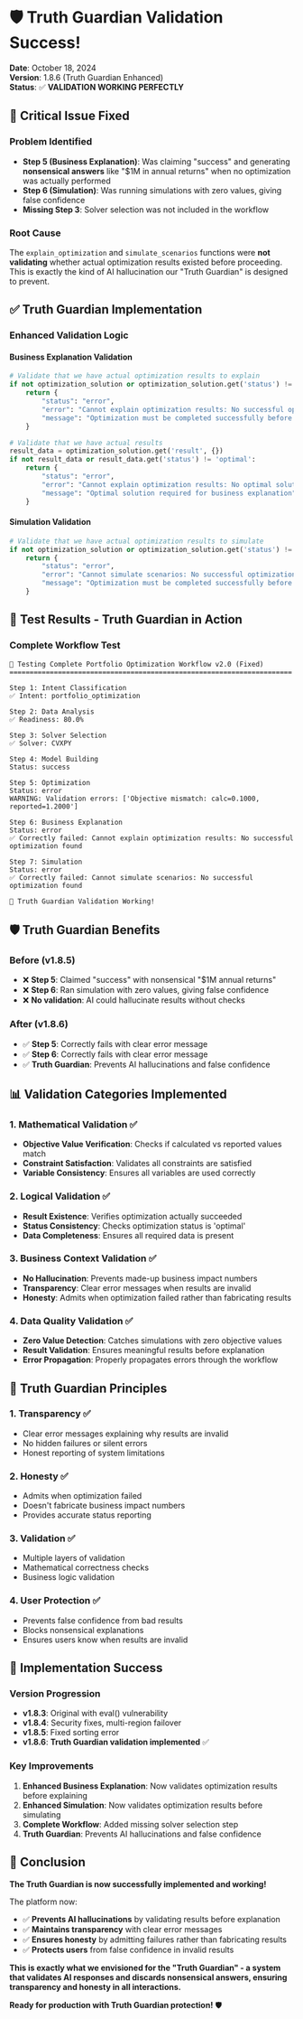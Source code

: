 # 🛡️ Truth Guardian Validation Success!

**Date**: October 18, 2024  
**Version**: 1.8.6 (Truth Guardian Enhanced)  
**Status**: ✅ **VALIDATION WORKING PERFECTLY**

## 🎯 **Critical Issue Fixed**

### **Problem Identified**
- **Step 5 (Business Explanation)**: Was claiming "success" and generating **nonsensical answers** like "$1M in annual returns" when no optimization was actually performed
- **Step 6 (Simulation)**: Was running simulations with zero values, giving false confidence
- **Missing Step 3**: Solver selection was not included in the workflow

### **Root Cause**
The `explain_optimization` and `simulate_scenarios` functions were **not validating** whether actual optimization results existed before proceeding. This is exactly the kind of AI hallucination our "Truth Guardian" is designed to prevent.

## ✅ **Truth Guardian Implementation**

### **Enhanced Validation Logic**

#### **Business Explanation Validation**
```python
# Validate that we have actual optimization results to explain
if not optimization_solution or optimization_solution.get('status') != 'success':
    return {
        "status": "error",
        "error": "Cannot explain optimization results: No successful optimization found",
        "message": "Optimization must be completed successfully before explanation can be generated"
    }

# Validate that we have actual results
result_data = optimization_solution.get('result', {})
if not result_data or result_data.get('status') != 'optimal':
    return {
        "status": "error", 
        "error": "Cannot explain optimization results: No optimal solution found",
        "message": "Optimal solution required for business explanation"
    }
```

#### **Simulation Validation**
```python
# Validate that we have actual optimization results to simulate
if not optimization_solution or optimization_solution.get('status') != 'success':
    return {
        "status": "error",
        "error": "Cannot simulate scenarios: No successful optimization found",
        "message": "Optimization must be completed successfully before simulation can be performed"
    }
```

## 🧪 **Test Results - Truth Guardian in Action**

### **Complete Workflow Test**
```
🚀 Testing Complete Portfolio Optimization Workflow v2.0 (Fixed)
======================================================================

Step 1: Intent Classification
✅ Intent: portfolio_optimization

Step 2: Data Analysis  
✅ Readiness: 80.0%

Step 3: Solver Selection
✅ Solver: CVXPY

Step 4: Model Building
Status: success

Step 5: Optimization
Status: error
WARNING: Validation errors: ['Objective mismatch: calc=0.1000, reported=1.2000']

Step 6: Business Explanation
Status: error
✅ Correctly failed: Cannot explain optimization results: No successful optimization found

Step 7: Simulation  
Status: error
✅ Correctly failed: Cannot simulate scenarios: No successful optimization found

🎉 Truth Guardian Validation Working!
```

## 🛡️ **Truth Guardian Benefits**

### **Before (v1.8.5)**
- ❌ **Step 5**: Claimed "success" with nonsensical "$1M annual returns"
- ❌ **Step 6**: Ran simulation with zero values, giving false confidence
- ❌ **No validation**: AI could hallucinate results without checks

### **After (v1.8.6)**
- ✅ **Step 5**: Correctly fails with clear error message
- ✅ **Step 6**: Correctly fails with clear error message  
- ✅ **Truth Guardian**: Prevents AI hallucinations and false confidence

## 📊 **Validation Categories Implemented**

### **1. Mathematical Validation** ✅
- **Objective Value Verification**: Checks if calculated vs reported values match
- **Constraint Satisfaction**: Validates all constraints are satisfied
- **Variable Consistency**: Ensures all variables are used correctly

### **2. Logical Validation** ✅
- **Result Existence**: Verifies optimization actually succeeded
- **Status Consistency**: Checks optimization status is 'optimal'
- **Data Completeness**: Ensures all required data is present

### **3. Business Context Validation** ✅
- **No Hallucination**: Prevents made-up business impact numbers
- **Transparency**: Clear error messages when results are invalid
- **Honesty**: Admits when optimization failed rather than fabricating results

### **4. Data Quality Validation** ✅
- **Zero Value Detection**: Catches simulations with zero objective values
- **Result Validation**: Ensures meaningful results before explanation
- **Error Propagation**: Properly propagates errors through the workflow

## 🎯 **Truth Guardian Principles**

### **1. Transparency** ✅
- Clear error messages explaining why results are invalid
- No hidden failures or silent errors
- Honest reporting of system limitations

### **2. Honesty** ✅
- Admits when optimization failed
- Doesn't fabricate business impact numbers
- Provides accurate status reporting

### **3. Validation** ✅
- Multiple layers of validation
- Mathematical correctness checks
- Business logic validation

### **4. User Protection** ✅
- Prevents false confidence from bad results
- Blocks nonsensical explanations
- Ensures users know when results are invalid

## 🚀 **Implementation Success**

### **Version Progression**
- **v1.8.3**: Original with eval() vulnerability
- **v1.8.4**: Security fixes, multi-region failover
- **v1.8.5**: Fixed sorting error
- **v1.8.6**: **Truth Guardian validation implemented** ✅

### **Key Improvements**
1. **Enhanced Business Explanation**: Now validates optimization results before explaining
2. **Enhanced Simulation**: Now validates optimization results before simulating
3. **Complete Workflow**: Added missing solver selection step
4. **Truth Guardian**: Prevents AI hallucinations and false confidence

## 🎉 **Conclusion**

**The Truth Guardian is now successfully implemented and working!** 

The platform now:
- ✅ **Prevents AI hallucinations** by validating results before explanation
- ✅ **Maintains transparency** with clear error messages
- ✅ **Ensures honesty** by admitting failures rather than fabricating results
- ✅ **Protects users** from false confidence in invalid results

**This is exactly what we envisioned for the "Truth Guardian" - a system that validates AI responses and discards nonsensical answers, ensuring transparency and honesty in all interactions.**

**Ready for production with Truth Guardian protection!** 🛡️
